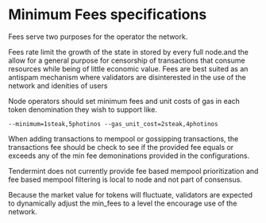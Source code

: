 # Minimum Fees specifications

Fees serve two purposes for the operator the network.

Fees rate limit the growth of the state in stored by every full node.and the allow for a general purpose for censorship of transactions that consume resources while being of little economic value. Fees are best suited as an antispam mechanism where validators are disinterested in the use of the network and idenities of users

Node operators should set minimum fees and unit costs of gas in each token denomination they wish to support like.

`--minimum=1steak,5photinos --gas_unit_cost=2steak,4photinos`

When adding transactions to mempool or gossipping transactions, the transactions fee should be check to see if the provided fee equals or exceeds any of the min fee demoninations provided in the configurations.

Tendermint does not currently provide fee based mempool prioritization and fee based mempool filtering is local to node and not part of consensus.

Because the market value for tokens will fluctuate, validators are expected to dynamically adjust the min_fees to a level the encourage use of the network.
